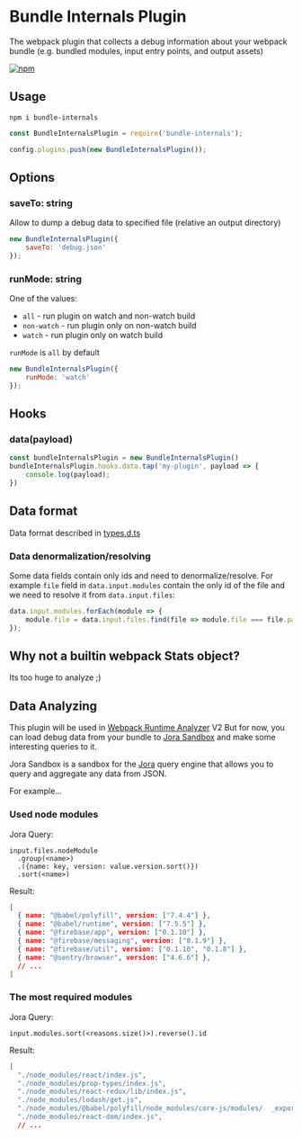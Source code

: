 # Bundle Internals Plugin

The webpack plugin that collects a debug information about your webpack bundle (e.g. bundled modules, input entry points, and output assets)

[![npm](https://img.shields.io/npm/v/bundle-internals)](https://www.npmjs.com/package/bundle-internals)

## Usage

`npm i bundle-internals`

```js
const BundleInternalsPlugin = require('bundle-internals');

config.plugins.push(new BundleInternalsPlugin());
```

## Options

### saveTo: string

Allow to dump a debug data to specified file (relative an output directory)

```js
new BundleInternalsPlugin({
    saveTo: 'debug.json'
});
```

### runMode: string

One of the values:

- `all` - run plugin on watch and non-watch build
- `non-watch` - run plugin only on non-watch build
- `watch` - run plugin only on watch build

`runMode` is `all` by default

```js
new BundleInternalsPlugin({
    runMode: 'watch'
});
```

## Hooks

### data(payload)

```js
const bundleInternalsPlugin = new BundleInternalsPlugin()
bundleInternalsPlugin.hooks.data.tap('my-plugin', payload => {
    console.log(payload);
})
```

## Data format

Data format described in [types.d.ts](src/types.d.ts)

### Data denormalization/resolving

Some data fields contain only ids and need to denormalize/resolve. For example `file` field in `data.input.modules` contain the only id of the file and we need to resolve it from `data.input.files`:

```js
data.input.modules.forEach(module => {
    module.file = data.input.files.find(file => module.file === file.path)
});
```

## Why not a builtin webpack Stats object?

Its too huge to analyze ;)

## Data Analyzing

This plugin will be used in [Webpack Runtime Analyzer](https://github.com/smelukov/webpack-runtime-analyzer/) V2 But for now, you can load debug data from your bundle to [Jora Sandbox](https://discoveryjs.github.io/jora-sandbox/) and make some interesting queries to it.

Jora Sandbox is a sandbox for the [Jora](https://github.com/discoveryjs/jora) query engine that allows you to query and aggregate any data from JSON.

For example...

### Used node modules

Jora Query:

```
input.files.nodeModule
  .group(<name>)
  .({name: key, version: value.version.sort()})
  .sort(<name>)
```

Result:

```json
[
  { name: "@babel/polyfill", version: ["7.4.4"] },
  { name: "@babel/runtime", version: ["7.5.5"] },
  { name: "@firebase/app", version: ["0.1.10"] },
  { name: "@firebase/messaging", version: ["0.1.9"] },
  { name: "@firebase/util", version: ["0.1.10", "0.1.8"] },
  { name: "@sentry/browser", version: ["4.6.6"] },
  // ...
]
```

### The most required modules

Jora Query:

```
input.modules.sort(<reasons.size()>).reverse().id
```

Result:

```json
[
  "./node_modules/react/index.js",
  "./node_modules/prop-types/index.js",
  "./node_modules/react-redux/lib/index.js",
  "./node_modules/lodash/get.js",
  "./node_modules/@babel/polyfill/node_modules/core-js/modules/  _export.js",
  "./node_modules/react-dom/index.js",
  // ...
```
